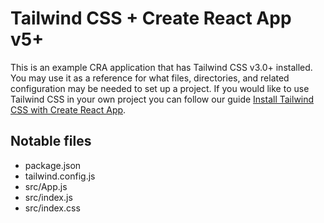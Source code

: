 # Tailwind CSS + Create React App v5+

This is an example CRA application that has Tailwind CSS v3.0+ installed. You may use it as a reference for what files, directories, and related configuration may be needed to set up a project. If you would like to use Tailwind CSS in your own project you can follow our guide [Install Tailwind CSS with Create React App](https://tailwindcss.com/docs/guides/create-react-app).

## Notable files

- package.json
- tailwind.config.js
- src/App.js
- src/index.js
- src/index.css
